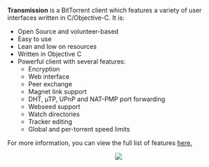 **Transmission** is a BitTorrent client which features a variety of user interfaces written in C/Objective-C. It is:

* Open Source and volunteer-based
* Easy to use
* Lean and low on resources
* Written in Objective C
* Powerful client with several features:
  * Encryption
  * Web interface
  * Peer exchange
  * Magnet link support
  * DHT, µTP, UPnP and NAT-PMP port forwarding
  * Webseed support
  * Watch directories
  * Tracker editing
  * Global and per-torrent speed limits

For more information, you can view the full list of features [here.](https://transmissionbt.com/about/)

<p align="center"><img src="https://cdn.discordapp.com/attachments/519118436215816192/622656394054860826/transmission-2.png"></p>